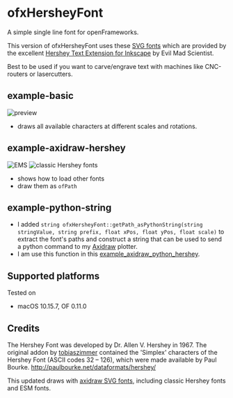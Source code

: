 # ofxHersheyFont
A simple single line font for openFrameworks.

This version of ofxHersheyFont uses these [SVG fonts](https://gitlab.com/oskay/svg-fonts) which are provided by the excellent [Hershey Text Extension for Inkscape](https://wiki.evilmadscientist.com/Hershey_Text) by Evil Mad Scientist.

Best to be used if you want to carve/engrave text with machines like CNC-routers or lasercutters.

## example-basic
![preview](https://github.com/stephanschulz/ofxHersheyFont/blob/axidraw_hershey/img/preview.png)
- draws all available characters at different scales and rotations.

## example-axidraw-hershey
![EMS](https://github.com/stephanschulz/ofxHersheyFont/blob/axidraw_hershey/img/EMS-samples.png)
![classic Hershey fonts](https://github.com/stephanschulz/ofxHersheyFont/blob/axidraw_hershey/img/Hershey-samples.png)
- shows how to load other fonts
- draw them as `ofPath`

## example-python-string
- I added `string ofxHersheyFont::getPath_asPythonString(string stringValue, string prefix, float xPos, float yPos, float scale)` to extract the font's paths and construct a string that can be used to send a python command to my [Axidraw](https://shop.evilmadscientist.com/productsmenu/908) plotter.
- I am use this function in this [example_axidraw_python_hershey](https://github.com/antimodular/examples/tree/master/example_axidraw_python_hershey).

## Supported platforms
Tested on 
- macOS 10.15.7, OF 0.11.0

## Credits
The Hershey Font was developed by Dr. Allen V. Hershey in 1967.
The original addon by [tobiaszimmer](https://github.com/tobiaszimmer/ofxHersheyFont) contained the 'Simplex' characters of the Hershey Font (ASCII codes 32 – 126), which were made available by Paul Bourke.
http://paulbourke.net/dataformats/hershey/

This updated draws with [axidraw SVG fonts](https://gitlab.com/oskay/svg-fonts), including classic Hershey fonts and ESM fonts.



